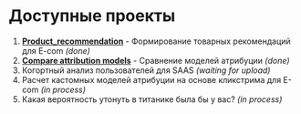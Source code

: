 # Доступные проекты
1. [**Product_recommendation**](https://github.com/abozhkov30/public/tree/main/Product_recommendation) - Формирование товарных рекомендаций для E-com *(done)*
2. [**Compare attribution models**](https://github.com/abozhkov30/public/tree/main/Product_recommendation) - Сравнение моделей атрибуции *(done)*
3. Когортный анализ пользователей для SAAS *(waiting for upload)*
4. Расчет кастомных моделей атрибуции на основе кликстрима для E-com *(in process)*
5. Какая вероятность утонуть в титанике была бы у вас? *(in process)*
